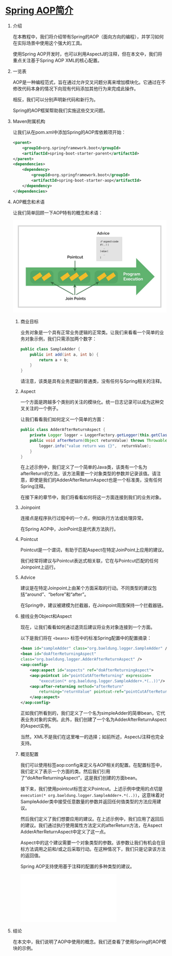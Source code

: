 # [Spring AOP简介](https://www.baeldung.com/spring-aop)

1. 介绍

    在本教程中，我们将介绍带有Spring的AOP（面向方向的编程），并学习如何在实际场景中使用这个强大的工具。

    使用Spring AOP开发时，也可以利用AspectJ的注释，但在本文中，我们将重点关注基于Spring AOP XML的核心配置。

2. 一览表

    AOP是一种编程范式，旨在通过允许交叉问题分离来增加模块化。它通过在不修改代码本身的情况下向现有代码添加其他行为来完成此操作。

    相反，我们可以分别声明新代码和新行为。

    Spring的AOP框架帮助我们实施这些交叉问题。

3. Maven附属机构

    让我们从在pom.xml中添加Spring的AOP库依赖项开始：

    ```xml
    <parent>
        <groupId>org.springframework.boot</groupId>
        <artifactId>spring-boot-starter-parent</artifactId>
    </parent>
    <dependencies>
        <dependency>
            <groupId>org.springframework.boot</groupId>
            <artifactId>spring-boot-starter-aop</artifactId>
        </dependency>
    </dependencies>
    ```

4. AOP概念和术语

    让我们简单回顾一下AOP特有的概念和术语：

    ![程序执行](pic/Program_Execution.jpg)

    1. 商业目标

        业务对象是一个具有正常业务逻辑的正常类。让我们来看看一个简单的业务对象示例，我们只需添加两个数字：

        ```java
        public class SampleAdder {
            public int add(int a, int b) {
                return a + b;
            }
        }
        ```

        请注意，该类是具有业务逻辑的普通类，没有任何与Spring相关的注释。

    2. Aspect

        一个方面是跨越多个类别的关注的模块化。统一日志记录可以成为这种交叉关注的一个例子。

        让我们看看我们如何定义一个简单的方面：

        ```java
        public class AdderAfterReturnAspect {
            private Logger logger = LoggerFactory.getLogger(this.getClass());
            public void afterReturn(Object returnValue) throws Throwable {
                logger.info("value return was {}",  returnValue);
            }
        }
        ```

        在上述示例中，我们定义了一个简单的Java类，该类有一个名为afterReturn的方法，该方法需要一个对象类型的参数并记录该值。请注意，即使是我们的AdderAfterReturnAspect也是一个标准类，没有任何Spring注释。

        在接下来的章节中，我们将看看如何将这一方面连接到我们的业务对象。

    3. Joinpoint

        连接点是程序执行过程中的一个点，例如执行方法或处理异常。

        在Spring AOP中，JoinPoint总是代表方法执行。

    4. Pointcut

        Pointcut是一个谓词，有助于匹配Aspect在特定JoinPoint上应用的建议。

        我们经常将建议与Pointcut表达式相关联，它在与Pointcut匹配的任何Joinpoint上运行。

    5. Advice

        建议是在特定Joinpoint上由某个方面采取的行动。不同类型的建议包括“around”、“before”和“after”。

        在Spring中，建议被建模为拦截器，在Joinpoint周围保持一个拦截器链。

    6. 接线业务Object和Aspect

        现在，让我们看看如何通过退货后建议将业务对象连接到一个方面。

        以下是我们将在 `<beans>` 标签中的标准Spring配置中的配置摘录：

        ```xml
        <bean id="sampleAdder" class="org.baeldung.logger.SampleAdder" />
        <bean id="doAfterReturningAspect" 
        class="org.baeldung.logger.AdderAfterReturnAspect" />
        <aop:config>
            <aop:aspect id="aspects" ref="doAfterReturningAspect">
            <aop:pointcut id="pointCutAfterReturning" expression=
                "execution(* org.baeldung.logger.SampleAdder+.*(..))"/>
            <aop:after-returning method="afterReturn"
                returning="returnValue" pointcut-ref="pointCutAfterReturning"/>
            </aop:aspect>
        </aop:config>
        ```

        正如我们所看到的，我们定义了一个名为simpleAdder的简单bean，它代表业务对象的实例。此外，我们创建了一个名为AdderAfterReturnAspect的Aspect实例。

        当然，XML不是我们在这里唯一的选择；如前所述，AspectJ注释也完全支持。

    7. 概览配置

        我们可以使用标签aop:config来定义与AOP相关的配置。在配置标签中，我们定义了表示一个方面的类。然后我们引用了“doAfterReturningAspect”，这是我们创建的方面bean。

        接下来，我们使用pointcut标签定义Pointcut。上述示例中使用的点切是`execution(* org.baeldung.logger.SampleAdder+.*(..))`，这意味着对SampleAdder类中接受任意数量的参数并返回任何值类型的方法应用建议。

        然后我们定义了我们想要应用的建议。在上述示例中，我们应用了返回后的建议。我们通过执行使用属性方法定义的afterReturn方法，在Aspect AdderAfterReturnAspect中定义了这一点。

        Aspect中的这个建议需要一个对象类型的参数。该参数让我们有机会在目标方法调用之前和/或之后采取行动。在这种情况下，我们只是记录该方法的返回值。

        Spring AOP支持使用基于注释的配置的多种类型的建议。

        ![pringAop-applicationContext.xml](./src/main/resources/com.baeldung.logger/springAop-applicationContext.xml)

5. 结论

    在本文中，我们说明了AOP中使用的概念。我们还查看了使用Spring的AOP模块的示例。
